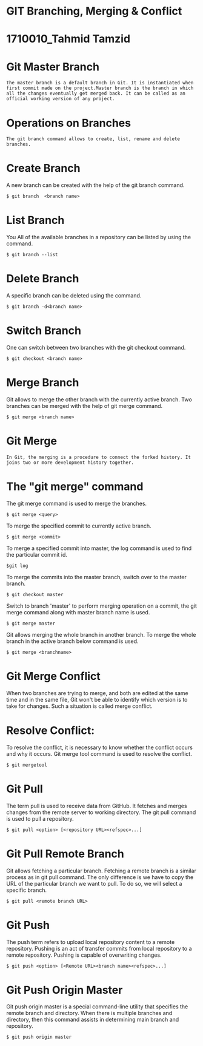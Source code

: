 # GIT Branching, Merging & Conflict
# 1710010_Tahmid Tamzid

# Git Master Branch
```
The master branch is a default branch in Git. It is instantiated when first commit made on the project.Master branch is the branch in which all the changes eventually get merged back. It can be called as an official working version of any project.
```
# Operations on Branches
```
The git branch command allows to create, list, rename and delete branches.
```
# Create Branch

 A new branch can be created with the help of the git branch command.
 ```
 $ git branch  <branch name> 
 ```
# List Branch
You  All of the available branches in a repository can be listed by using the command.
```
$ git branch --list  
```
# Delete Branch
A specific branch can be deleted using the command.
```
$ git branch -d<branch name> 
```
# Switch Branch
One can switch between two branches with the git checkout command.
```
$ git checkout <branch name>
```
# Merge Branch
Git allows to merge the other branch with the currently active branch. Two branches can be merged with the help of git merge command.
```
$ git merge <branch name> 
```
# Git Merge
```
In Git, the merging is a procedure to connect the forked history. It joins two or more development history together.
```
# The "git merge" command
The git merge command is used to merge the branches.
```
$ git merge <query>  
```
 To merge the specified commit to currently active branch.
 ```
 $ git merge <commit> 
 ```
 To merge a specified commit into master, the log command is used to find the particular commit id.
 ```
 $git log 
 ```
 To merge the commits into the master branch, switch over to the master branch.
 ```
 $ git checkout master  
 ```
 Switch to branch 'master' to perform merging operation on a commit, the git merge command along with master branch name is used.
 ```
 $ git merge master
 ```
 Git allows merging the whole branch in another branch. To merge the whole branch in the active branch below command is used.
 ```
 $ git merge <branchname> 
 ```
 # Git Merge Conflict
 When two branches are trying to merge, and both are edited at the same time and in the same file, Git won't be able to identify which version is to take for changes. Such a situation is called merge conflict.
 # Resolve Conflict:
 To resolve the conflict, it is necessary to know whether the conflict occurs and why it occurs. Git merge tool command is used to resolve the conflict. 
 ```
 $ git mergetool 
 ```
 # Git Pull
 The term pull is used to receive data from GitHub. It fetches and merges changes from the remote server to working directory. The git pull command is used to pull a repository.
 ```
 $ git pull <option> [<repository URL><refspec>...]  
 ```
 # Git Pull Remote Branch
 Git allows fetching a particular branch. Fetching a remote branch is a similar process as in git pull command. The only difference is we have to copy the URL of the particular branch we want to pull. To do so, we will select a specific branch.
 ```
 $ git pull <remote branch URL> 
 ```
 # Git Push
 The push term refers to upload local repository content to a remote repository. Pushing is an act of transfer commits from local repository to a remote repository. Pushing is capable of overwriting changes.
 ```
 $ git push <option> [<Remote URL><branch name><refspec>...]  
 ```
 # Git Push Origin Master
 Git push origin master is a special command-line utility that specifies the remote branch and directory. When there is multiple branches and directory, then this command assists in determining main branch and repository.
 ```
 $ git push origin master  
 ```